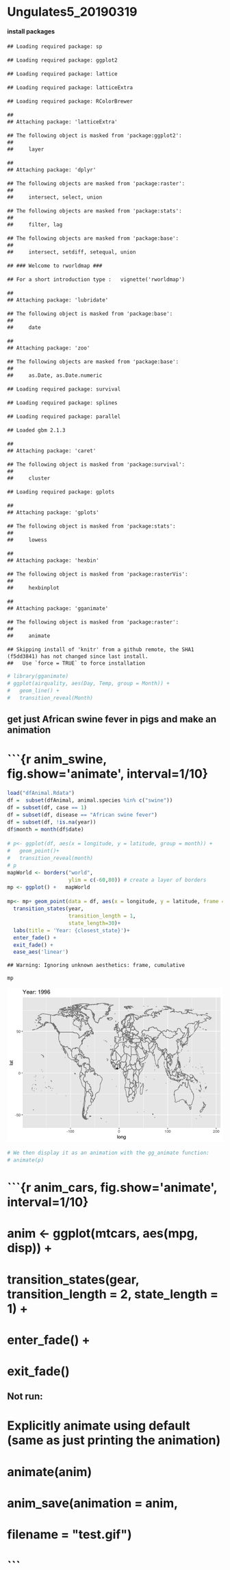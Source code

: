Ungulates5\_20190319
================



#### install packages

    ## Loading required package: sp

    ## Loading required package: ggplot2

    ## Loading required package: lattice

    ## Loading required package: latticeExtra

    ## Loading required package: RColorBrewer

    ## 
    ## Attaching package: 'latticeExtra'

    ## The following object is masked from 'package:ggplot2':
    ## 
    ##     layer

    ## 
    ## Attaching package: 'dplyr'

    ## The following objects are masked from 'package:raster':
    ## 
    ##     intersect, select, union

    ## The following objects are masked from 'package:stats':
    ## 
    ##     filter, lag

    ## The following objects are masked from 'package:base':
    ## 
    ##     intersect, setdiff, setequal, union

    ## ### Welcome to rworldmap ###

    ## For a short introduction type :   vignette('rworldmap')

    ## 
    ## Attaching package: 'lubridate'

    ## The following object is masked from 'package:base':
    ## 
    ##     date

    ## 
    ## Attaching package: 'zoo'

    ## The following objects are masked from 'package:base':
    ## 
    ##     as.Date, as.Date.numeric

    ## Loading required package: survival

    ## Loading required package: splines

    ## Loading required package: parallel

    ## Loaded gbm 2.1.3

    ## 
    ## Attaching package: 'caret'

    ## The following object is masked from 'package:survival':
    ## 
    ##     cluster

    ## Loading required package: gplots

    ## 
    ## Attaching package: 'gplots'

    ## The following object is masked from 'package:stats':
    ## 
    ##     lowess

    ## 
    ## Attaching package: 'hexbin'

    ## The following object is masked from 'package:rasterVis':
    ## 
    ##     hexbinplot

    ## 
    ## Attaching package: 'gganimate'

    ## The following object is masked from 'package:raster':
    ## 
    ##     animate

    ## Skipping install of 'knitr' from a github remote, the SHA1 (f5dd3841) has not changed since last install.
    ##   Use `force = TRUE` to force installation

``` r
# library(gganimate)
# ggplot(airquality, aes(Day, Temp, group = Month)) + 
#   geom_line() + 
#   transition_reveal(Month)
```

get just African swine fever in pigs and make an animation
----------------------------------------------------------

\`\`\`{r anim\_swine, fig.show='animate', interval=1/10}
========================================================

``` r
load("dfAnimal.Rdata")
df =  subset(dfAnimal, animal.species %in% c("swine"))
df = subset(df, case == 1)
df = subset(df, disease == "African swine fever")
df = subset(df, !is.na(year))
df$month = month(df$date)

# p<- ggplot(df, aes(x = longitude, y = latitude, group = month)) +
#   geom_point()+
#   transition_reveal(month)
# p
mapWorld <- borders("world",
                    ylim = c(-60,80)) # create a layer of borders
mp <- ggplot() +   mapWorld

mp<- mp+ geom_point(data = df, aes(x = longitude, y = latitude, frame = year, cumulative = FALSE))+
  transition_states(year, 
                    transition_length = 1,
                    state_length=30)+
  labs(title = 'Year: {closest_state}')+
  enter_fade() +
  exit_fade() +
  ease_aes('linear')
```

    ## Warning: Ignoring unknown aesthetics: frame, cumulative

``` r
mp
```

![](ungulates5a_animation_20190521_files/figure-markdown_github/unnamed-chunk-2-1.gif)

``` r
# We then display it as an animation with the gg_animate function:
# animate(p)
```

\`\`\`{r anim\_cars, fig.show='animate', interval=1/10}
=======================================================

anim &lt;- ggplot(mtcars, aes(mpg, disp)) +
===========================================

transition\_states(gear, transition\_length = 2, state\_length = 1) +
=====================================================================

enter\_fade() +
===============

exit\_fade()
============

Not run:
--------

Explicitly animate using default (same as just printing the animation)
======================================================================

animate(anim)
=============

anim\_save(animation = anim,
============================

filename = "test.gif")
======================

\`\`\`
======
